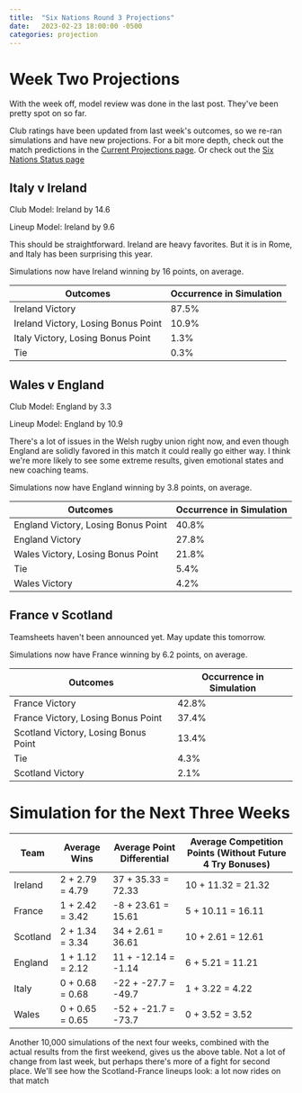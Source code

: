 ```yaml
---
title:  "Six Nations Round 3 Projections"
date:   2023-02-23 18:00:00 -0500
categories: projection
---
```


# Week Two Projections

With the week off, model review was done in the last post. They've been pretty spot on so far.

Club ratings have been updated from last week's outcomes, so we re-ran simulations and have new projections. For a bit more depth, check out the match predictions in the [Current Projections page](../../../../Current_Projections). Or check out the [Six Nations Status page](/comp_files/Six_Nations_Championship_2022)

## Italy v Ireland

Club Model: Ireland by 14.6

Lineup Model: Ireland by 9.6

This should be straightforward. Ireland are heavy favorites. But it is in Rome, and Italy has been surprising this year.

Simulations now have Ireland winning by 16 points, on average.

| Outcomes | Occurrence in Simulation |
| -------- | ----------------------- |
| Ireland Victory | 87.5% |
| Ireland Victory, Losing Bonus Point | 10.9% |
| Italy Victory, Losing Bonus Point | 1.3% |
| Tie | 0.3% |

## Wales v England

Club Model: England by 3.3

Lineup Model: England by 10.9

There's a lot of issues in the Welsh rugby union right now, and even though England are solidly favored in this match it could really go either way. I think we're more likely to see some extreme results, given emotional states and new coaching teams.

Simulations now have England winning by 3.8 points, on average.

| Outcomes | Occurrence in Simulation |
| -------- | ----------------------- |
| England Victory, Losing Bonus Point | 40.8% |
| England Victory | 27.8% |
| Wales Victory, Losing Bonus Point | 21.8% |
| Tie | 5.4% |
| Wales Victory | 4.2% |

## France v Scotland

Teamsheets haven't been announced yet. May update this tomorrow.

Simulations now have France winning by 6.2 points, on average.

| Outcomes | Occurrence in Simulation |
| -------- | ----------------------- |
| France Victory | 42.8% |
| France Victory, Losing Bonus Point | 37.4% |
| Scotland Victory, Losing Bonus Point | 13.4% |
| Tie | 4.3% |
| Scotland Victory | 2.1% |


# Simulation for the Next Three Weeks

| Team | Average Wins | Average Point Differential | Average Competition Points (Without Future 4 Try Bonuses) |
| ---- | ------------ | -------------------------- | ------------------------------------------------ |
| Ireland     | 2 + 2.79 = 4.79 | 37  + 35.33  = 72.33 | 10 + 11.32  = 21.32   |
| France      | 1 + 2.42 = 3.42 | -8   + 23.61  = 15.61 | 5 + 10.11 = 16.11 |
| Scotland    | 2 + 1.34 = 3.34 | 34  + 2.61  = 36.61 | 10 + 2.61  = 12.61 |
| England     | 1 + 1.12 = 2.12 | 11  + -12.14  = -1.14 | 6 + 5.21  = 11.21  |
| Italy       | 0 + 0.68 = 0.68 | -22  + -27.7 = -49.7| 1 + 3.22  = 4.22  |
| Wales       | 0 + 0.65 = 0.65 | -52 + -21.7 = -73.7| 0 + 3.52  = 3.52  |

Another 10,000 simulations of the next four weeks, combined with the actual results from the first weekend, gives us the above table. Not a lot of change from last week, but perhaps there's more of a fight for second place. We'll see how the Scotland-France lineups look: a lot now rides on that match